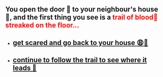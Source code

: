 ## You open the door 🚪 to your neighbour's house 🏡, and the first thing you see is a <span style= "color:red">trail of blood💉 streaked on the floor...</span>

- ## [get scared and go back to your house 😩🏡](../3/2.md)

- ## [continue to follow the trail to see where it leads 🏃](../5/5.md)
